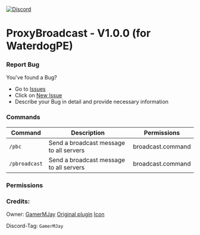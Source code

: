 
[![Discord](https://img.shields.io/badge/chat-on%20discord-7289da.svg)](https://discord.gg/RuF5gxRNfQ)
# ProxyBroadcast - V1.0.0 (for WaterdogPE)

### Report Bug
You've found a Bug?
- Go to [Issues](https://github.com/GamerMJay/ProxyBroadcast/issues)
- Click on [New Issue](https://github.com/GamerMJay/ProxyBroadcast/issues/new/choose)
- Describe your Bug in detail and provide necessary information

### Commands
|**Command**|**Description**|**Permissions**|
|-----------|---------------|---------------|
|`/pbc`|Send a broadcast message to all servers|broadcast.command|
|`/pbroadcast`|Send a broadcast message to all servers|broadcast.command|

### Permissions

### Credits:
Owner: [GamerMJay](https://github.com/GamerMJay)
[Original plugin](https://github.com/funniray/ProxyBroadcast)
[Icon](https://www.flaticon.com/free-icon/megaphone_11872940?term=broadcast&page=1&position=20&origin=search&related_id=11872940)

Discord-Tag: `GamerMJay`
